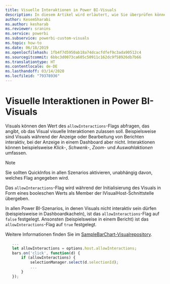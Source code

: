 ```yaml
---
title: Visuelle Interaktionen in Power BI-Visuals
description: In diesem Artikel wird erläutert, wie Sie überprüfen können, ob Power BI-Visuals visuelle Interaktionen zulassen sollten.
author: KesemSharabi
ms.author: kesharab
ms.reviewer: sranins
ms.service: powerbi
ms.subservice: powerbi-custom-visuals
ms.topic: how-to
ms.date: 06/18/2019
ms.openlocfilehash: 1fb4f7d5950ab18a74dcacfdfef9c3ada90512c4
ms.sourcegitcommit: 6bbc3d0073ca605c50911c162dc9f58926db7b66
ms.translationtype: HT
ms.contentlocale: de-DE
ms.lasthandoff: 03/14/2020
ms.locfileid: "79378936"
---
```

# <a name="visual-interactions-in-power-bi-visuals"></a>Visuelle Interaktionen in Power BI-Visuals

Visuals können den Wert des `allowInteractions`-Flags abfragen, das angibt, ob das Visual visuelle Interaktionen zulassen soll. Beispielsweise sind Visuals während der Anzeige oder Bearbeitung von Berichten interaktiv, bei der Anzeige in einem Dashboard aber nicht. Interaktionen können beispielsweise *Klick*-, *Schwenk*-, *Zoom*- und *Auswahlaktionen* umfassen. 

> [!NOTE]
> Sie sollten QuickInfos in allen Szenarios aktivieren, unabhängig davon, welches Flag angegeben wird.

Das `allowInteractions`-Flag wird während der Initialisierung des Visuals in Form eines booleschen Werts als Member der IVisualHost-Schnittstelle übergeben.

In allen Power BI-Szenarios, in denen Visuals nicht interaktiv sein dürfen (beispielsweise in Dashboardkacheln), ist das `allowInteractions`-Flag auf `false` festgelegt. Ansonsten (beispielsweise in einem Bericht) ist das `allowInteractions`-Flag auf `true` festgelegt.

Weitere Informationen finden Sie im [SampleBarChart-Visualrepository](https://github.com/Microsoft/PowerBI-visuals-sampleBarChart/commit/59a47935d8f5272ce145fe804193599ddb7e2001).

```typescript
   ...
   let allowInteractions = options.host.allowInteractions;
   bars.on('click', function(d) {
       if (allowInteractions) {
           selectionManager.select(d.selectionId);
           ...
       }
   });
```
